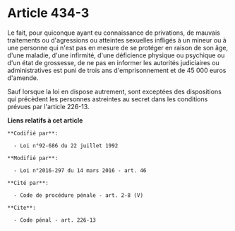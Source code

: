 # Article 434-3

Le fait, pour quiconque ayant eu connaissance de privations, de mauvais traitements ou d'agressions ou atteintes sexuelles
infligés à un mineur ou à une personne qui n'est pas en mesure de se protéger en raison de son âge, d'une maladie, d'une
infirmité, d'une déficience physique ou psychique ou d'un état de grossesse, de ne pas en informer les autorités judiciaires
ou administratives est puni de trois ans d'emprisonnement et de 45 000 euros d'amende. 

Sauf lorsque la loi en dispose autrement, sont exceptées des dispositions qui précèdent les personnes astreintes au secret
dans les conditions prévues par l'article 226-13.

**Liens relatifs à cet article**

	**Codifié par**:

	  - Loi n°92-686 du 22 juillet 1992

	**Modifié par**:

	  - Loi n°2016-297 du 14 mars 2016 - art. 46

	**Cité par**:

	  - Code de procédure pénale - art. 2-8 (V)

	**Cite**:

	  - Code pénal - art. 226-13
